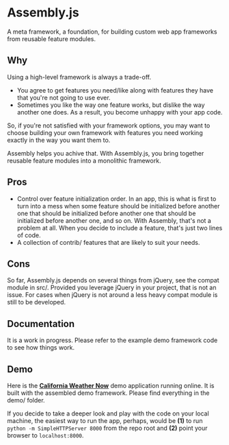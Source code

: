 # Assembly.js

A meta framework, a foundation, for building custom web app frameworks from
reusable feature modules.


## Why

Using a high-level framework is always a trade-off.

- You agree to get features you need/like along with features they have that
  you're not going to use ever.
- Sometimes you like the way one feature works, but dislike the way another
  one does. As a result, you become unhappy with your app code.

So, if you're not satisfied with your framework options, you may want to choose
building your own framework with features you need working exactly in the way
you want them to.

Assembly helps you achive that. With Assembly.js, you bring together reusable
feature modules into a monolithic framework.


## Pros

- Control over feature initialization order. In an app, this is what is first
  to turn into a mess when some feature should be initialized before another one
  that should be initialized before another one that should be initialized
  before another one, and so on. With Assembly, that's not a problem at all.
  When you decide to include a feature, that's just two lines of code.
- A collection of contrib/ features that are likely to suit your needs.


## Cons

So far, Assembly.js depends on several things from jQuery, see the compat module
in src/. Provided you leverage jQuery in your project, that is not an issue.
For cases when jQuery is not around a less heavy compat module is still to be
developed.


## Documentation

It is a work in progress. Please refer to the example demo framework code to see
how things work.


## Demo

Here is the [**California Weather Now**](http://mcmlxxxiii.github.io/Assembly.js/demo/)
demo application running online. It is built with the assembled demo framework.
Please find everything in the demo/ folder.

If you decide to take a deeper look and play with the code on your local
machine, the easiest way to run the app, perhaps, would be
**(1)** to run `python -m SimpleHTTPServer 8000` from the repo root and
**(2)** point your browser to `localhost:8000`.

